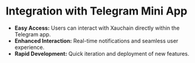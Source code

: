 # Integration with Telegram Mini App

* **Easy Access:** Users can interact with Xauchain directly within the Telegram app.
* **Enhanced Interaction:** Real-time notifications and seamless user experience.
* **Rapid Development:** Quick iteration and deployment of new features.
